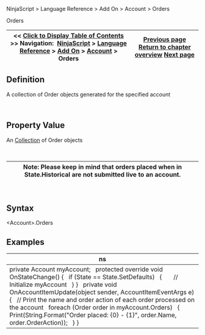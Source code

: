 ﻿


NinjaScript \> Language Reference \> Add On \> Account \> Orders






















Orders







| \<\< [Click to Display Table of Contents](orders_account.md) \>\> **Navigation:**     [NinjaScript](ninjascript-1.md) \> [Language Reference](language_reference_wip-1.md) \> [Add On](add_on-1.md) \> [Account](account_class-1.md) \> Orders | [Previous page](name_account-1.md) [Return to chapter overview](account_class-1.md) [Next page](orderupdate-1.md) |
| --- | --- |











## Definition


A collection of Order objects generated for the specified account


 


## Property Value


An [Collection](https://msdn.microsoft.com/en-us/library/ms132397(v=vs.110).aspx) of Order objects


 




| Note: Please keep in mind that orders placed when in State.Historical are not submitted live to an account. |
| --- |



 


## Syntax


\<Account\>.Orders


## 


## Examples




| ns |
| --- |
| private Account myAccount;   protected override void OnStateChange() {    if (State \=\= State.SetDefaults)    {        // Initialize myAccount    } }   private void OnAccountItemUpdate(object sender, AccountItemEventArgs e) {    // Print the name and order action of each order processed on the account    foreach (Order order in myAccount.Orders)    {        Print(String.Format("Order placed: {0} \- {1}", order.Name, order.OrderAction));    } } |









